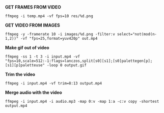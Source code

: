 
**GET FRAMES FROM VIDEO**

    ffmpeg -i temp.mp4 -vf fps=10 res/%d.png

**GET VIDEO FROM IMAGES**

    ffmpeg -y -framerate 10 -i images/%d.png -filter:v select="not(mod(n-1,2))" -vf "fps=25,format=yuv420p" out.mp4
    
**Make gif out of video**

    ffmpeg -ss 1 -t 3 -i input.mp4 -vf "fps=10,scale=512:-1:flags=lanczos,split[s0][s1];[s0]palettegen[p];[s1][p]paletteuse" -loop 0 output.gif
    
<!--     it will ss--skip first 1 second and make the gif of total -t 3 seconds  -->
    
**Trim the video**

    ffmpeg -i input.mp4 -vf trim=8:13 output.mp4
    
<!--     it will trim from 8 seconds to 13 seconds -->

**Merge audio with the video**

    ffmpeg -i input.mp4 -i audio.mp3 -map 0:v -map 1:a -c:v copy -shortest output.mp4
    
